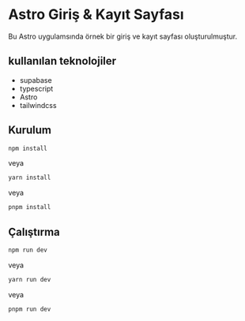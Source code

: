# Astro Giriş & Kayıt Sayfası 

Bu Astro uygulamsında örnek bir giriş ve kayıt sayfası oluşturulmuştur.

## kullanılan teknolojiler

- supabase
- typescript
- Astro
- tailwindcss

## Kurulum

```bash
npm install
```

veya 

```bash
yarn install
```

veya

```bash
pnpm install
```

## Çalıştırma

```bash
npm run dev
```

veya 

```bash
yarn run dev
```

veya

```bash
pnpm run dev
```

